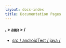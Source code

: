 ```yaml
---
layout: docs-index
title: Documentation Pages
---
```

#### [.](./../index) > [app](./index) > **/**

- [src / androidTest / java / ](src/androidTest/java/)
